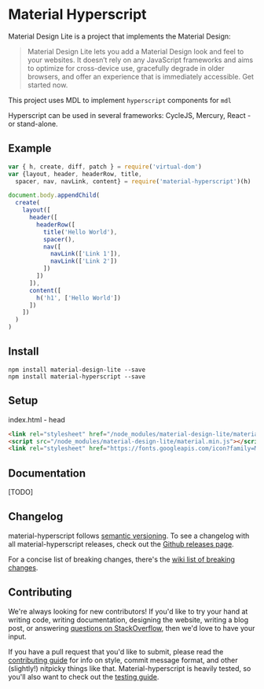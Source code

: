 # Material Hyperscript

Material Design Lite is a project that implements the Material Design:

> Material Design Lite lets you add a Material Design look and feel to your websites. It doesn’t rely on any JavaScript frameworks and aims to optimize for cross-device use, gracefully degrade in older browsers, and offer an experience that is immediately accessible. Get started now.

This project uses MDL to implement `hyperscript` components for `mdl`

Hyperscript can be used in several frameworks: CycleJS, Mercury, React - or stand-alone.

## Example

``` js
var { h, create, diff, patch } = require('virtual-dom')
var {layout, header, headerRow, title,
  spacer, nav, navLink, content} = require('material-hyperscript')(h)

document.body.appendChild(
  create(
    layout([
      header([
        headerRow([
          title('Hello World'),
          spacer(),
          nav([
            navLink(['Link 1']),
            navLink(['Link 2'])
          ])
        ])
      ]),
      content([
        h('h1', ['Hello World'])
      ])
    ])
  )
)
```

## Install

```
npm install material-design-lite --save
npm install material-hyperscript --save
```

## Setup

index.html - head

``` html
<link rel="stylesheet" href="/node_modules/material-design-lite/material.min.css">
<script src="/node_modules/material-design-lite/material.min.js"></script>
<link rel="stylesheet" href="https://fonts.googleapis.com/icon?family=Material+Icons">
```

## Documentation

[TODO]


Changelog
----

material-hyperscript follows [semantic versioning](http://semver.org/). To see a changelog with all material-hyperscript releases, check out the [Github releases page](https://github.com/twilson63/material-hyperscript/releases).

For a concise list of breaking changes, there's the [wiki list of breaking changes](https://github.com/twilson63/material-hyperscript/wiki/Breaking-changes).

Contributing
------------

We're always looking for new contributors! If you'd like to try your hand at writing code, writing documentation, designing the website, writing a blog post, or answering [questions on StackOverflow](http://stackoverflow.com/search?tab=newest&q=material-hyperscript), then we'd love to have your input.

If you have a pull request that you'd like to submit, please read the [contributing guide](https://github.com/twilson63/material-hyperscript/blob/master/CONTRIBUTING.md) for info on style, commit message format, and other (slightly!) nitpicky things like that. Material-hyperscript is heavily tested, so you'll also want to check out the [testing guide](https://github.com/twilson63/material-hyperscript/blob/master/TESTING.md).
